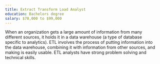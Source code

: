 ```yaml
---
title: Extract Transform Load Analyst
education: Bachelors degree
salary: $70,000 to $99,000
---
```

When an organization gets a large amount of information from many different sources, it holds it in a data warehouse (a type of database specific to analytics). ETL involves the process of putting information into the data warehouse, combining it with information from other sources, and making is easily usable. ETL analysts have strong problem solving and technical skills.